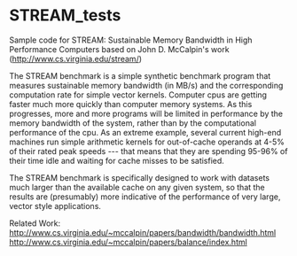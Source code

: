 # STREAM_tests
Sample code for STREAM: Sustainable Memory Bandwidth in High Performance Computers based on John D. McCalpin's work (http://www.cs.virginia.edu/stream/)


The STREAM benchmark is a simple synthetic benchmark program that measures sustainable memory bandwidth (in MB/s) and the corresponding computation rate for simple vector kernels. Computer cpus are getting faster much more quickly than computer memory systems. As this progresses, more and more programs will be limited in performance by the memory bandwidth of the system, rather than by the computational performance of the cpu. As an extreme example, several current high-end machines run simple arithmetic kernels for out-of-cache operands at 4-5% of their rated peak speeds --- that means that they are spending 95-96% of their time idle and waiting for cache misses to be satisfied.

The STREAM benchmark is specifically designed to work with datasets much larger than the available cache on any given system, so that the results are (presumably) more indicative of the performance of very large, vector style applications.

Related Work:
http://www.cs.virginia.edu/~mccalpin/papers/bandwidth/bandwidth.html
http://www.cs.virginia.edu/~mccalpin/papers/balance/index.html
